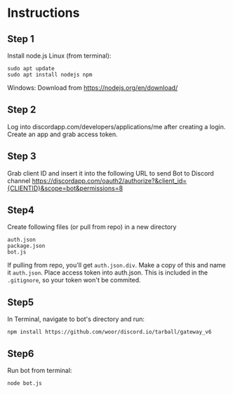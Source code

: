# Instructions
## Step 1
Install node.js
Linux (from terminal):
```
sudo apt update
sudo apt install nodejs npm
```
Windows:
Download from https://nodejs.org/en/download/

## Step 2
Log into discordapp.com/developers/applications/me after creating a login.
Create an app and grab access token.

## Step 3
Grab client ID and insert it into the following URL to send Bot to Discord channel
https://discordapp.com/oauth2/authorize?&client_id={CLIENTID}&scope=bot&permissions=8

## Step4
Create following files (or pull from repo) in a new directory
```
auth.json
package.json
bot.js
```
If pulling from repo, you'll get `auth.json.div`. Make a copy of this and name it `auth.json`.
Place access token into auth.json. This is included in the `.gitignore`, so your token won't be commited.

## Step5
In Terminal, navigate to bot's directory and run:
```
npm install https://github.com/woor/discord.io/tarball/gateway_v6
```

## Step6
Run bot from terminal:
```
node bot.js
```
